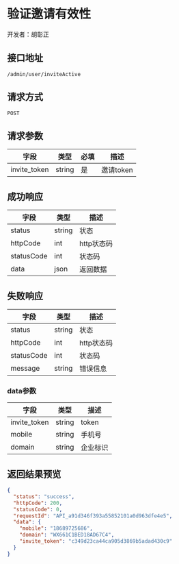 # 验证邀请有效性

开发者：胡彰正

## 接口地址

`/admin/user/inviteActive`

## 请求方式

`POST`

## 请求参数

| 字段 | 类型   | 必填 | 描述     |
| ---- | ------ | ---- | -------- |
| invite_token | string |是| 邀请token |

## 成功响应

| 字段       | 类型    | 描述        |
| ---------- | ------- | ----------- |
| status    | string  | 状态    |
| httpCode     | int  | http状态码    |
| statusCode | int  | 状态码 |
| data  | json  | 返回数据      |

## 失败响应

| 字段       | 类型    | 描述        |
| ---------- | ------- | ----------- |
| status    | string  | 状态    |
| httpCode     | int  | http状态码    |
| statusCode | int  | 状态码 |
| message  | string  | 错误信息      |

### data参数

| 字段 | 类型 | 描述 |
| --- | --- | --- |
| invite_token | string | token |
| mobile | string | 手机号 |
| domain | string | 企业标识 |

## 返回结果预览

```json
{
  "status": "success",
  "httpCode": 200,
  "statusCode": 0,
  "requestId": "API_a91d346f393a55852101a0d963dfe4e5",
  "data": {
    "mobile": "18689725686",
    "domain": "WX661C1BED18AD67C4",
    "invite_token": "c349d23ca44ca905d3869b5adad430c9"
  }
}
```